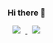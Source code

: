 ### Hi there 👋

<!--
**2020-07-31/2020-07-31** is a ✨ _special_ ✨ repository because its `README.md` (this file) appears on your GitHub profile.

Here are some ideas to get you started:

- 🔭 I’m currently working on ...
- 🌱 I’m currently learning ...
- 👯 I’m looking to collaborate on ...
- 🤔 I’m looking for help with ...
- 💬 Ask me about ...
- 📫 How to reach me: ...
- 😄 Pronouns: ...
- ⚡ Fun fact: ...
-->

<a href="https://Java.kr">
    <img 
        src="http://img.shields.io/badge/-Java-007396?style=flat&logo=Java&link=https://Java.kr"
        style="height : auto; margin-left : 10px; margin-right : 10px;"/>
</a>

<a href="https://alpox.kr">
    <img 
        src="http://img.shields.io/badge/-JavaScript-F7DF1E?style=flat&logo=JavaScrip&link=https://alpox.kr"
        style="height : auto; margin-left : 10px; margin-right : 10px; color:black;"/>
</a>
